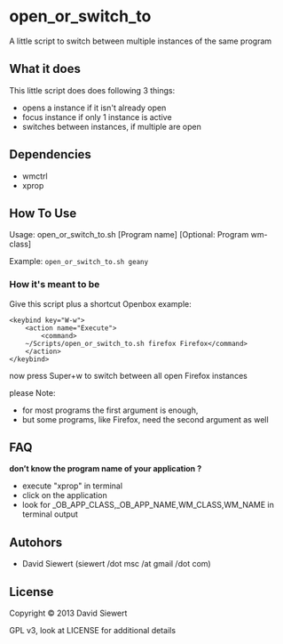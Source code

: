 open_or_switch_to
=================

A little script to switch between multiple instances of the same program

## What it does ##
This little script does does following 3 things:
 * opens a <program> instance if it isn't already open
 * focus <program> instance if only 1 instance is active
 * switches between <program> instances, if multiple are open

## Dependencies ##
 * wmctrl
 * xprop

## How To Use ##

Usage: open_or_switch_to.sh [Program name] [Optional: Program wm-class]

Example: `open_or_switch_to.sh geany`

### How it's meant to be ##
Give this script plus <program> a shortcut
Openbox example:

```
<keybind key="W-w">
	<action name="Execute">
		<command>
	~/Scripts/open_or_switch_to.sh firefox Firefox</command>
	</action>
</keybind>
```
now press Super+w to switch between all open Firefox instances
	
please Note: 
 * for most programs the first argument is enough, 
 * but some programs, like Firefox, need the second argument as well
	
## FAQ ##
**don’t know the program name of your application ?**
 * execute "xprop" in terminal
 * click on the application
 * look for _OB_APP_CLASS,_OB_APP_NAME,WM_CLASS,WM_NAME in terminal output

## Autohors ##
 * David Siewert (siewert /dot msc /at gmail /dot com)
 
## License ##

Copyright © 2013 David Siewert

GPL v3, look at LICENSE for additional details	
	
